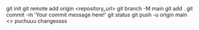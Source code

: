 git init
git remote add origin <repository_url>
git branch -M main
git add .
git commit -m 'Your commit message here!'
git status
git push -u origin main
<> puchuuu
changessss
